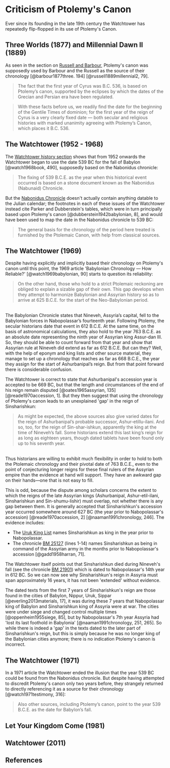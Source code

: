 # Criticism of Ptolemy's Canon

Ever since its founding in the late 19th century the Watchtower has repeatedly flip-flopped in its use of 
Ptolemy's Canon.

## Three Worlds (1877) and Millennial Dawn II (1889)

As seen in the section on [Russell and Barbour](../history/russell.md), Ptolemy's canon was supposedly used
by Barbour and the Russell as the source of their chronology [@barbour1877three. 194]  [@russell1889millennial2, 79].

> The fact that the first year of Cyrus was B.C. 536, is based on Ptolemy’s canon, supported by the eclipses by which 
  the dates of the Grecian and Persian era have been regulated.

> With these facts before us, we readily find the date for the beginning of the Gentile Times of dominion; for the first 
  year of the reign of Cyrus is a very clearly fixed date — both secular and religious histories with marked unanimity 
  agreeing with Ptolemy’s Canon, which places it B.C. 536.

## The Watchtower (1952 - 1968)

The [Watchtower history section](../history/README.md) shows that from 1952 onwards the Watchtower began to use
the date 539 BC for the fall of Babylon [@watch1968book, 490], supposedly based on the Nabonidus chronicle:

> The fixing of 539 B.C.E. as the year when this historical event occurred is based on a stone document known as the 
  Nabonidus (Nabunaid) Chronicle. 

But the [Nabonidus Chronicle](../../orthodox/chronicles/bm35382.md) doesn't actually contain anything datable
to the Julian calendar; the footnotes in each of these issues of the Watchtower instead cite
Parker and Dubberstein's tables, which were in turn principally based upon Ptolemy's canon 
[@dubberstein1942babylonian, 8], and would have been used to map the date in the Nabonidus chronicle to 539 BC:

> The general basis for the chronology of the period here treated is furnished by the Ptolemaic Canon, with help from 
  classical sources.

## The Watchtower (1969)

Despite having explicitly and implicitly based their chronology on Ptolemy's canon until this point, the 1969 article 
'Babylonian Chronology — How Reliable?' [@watch1969babylonian, 90] starts to question its reliability:

> On the other hand, those who hold to a strict Ptolemaic reckoning are obliged to explain a sizable gap of their own. 
  This gap develops when they attempt to harmonize Babylonian and Assyrian history so as to arrive at 625 B.C.E. for the 
  start of the Neo-Babylonian period.
  <br/>
  The Babylonian Chronicle states that Nineveh, Assyria’s capital, fell to the Babylonian forces in Nabopolassar’s 
  fourteenth year. Following Ptolemy, the secular historians date that event in 612 B.C.E. At the same time, on the 
  basis of astronomical calculations, they also hold to the year 763 B.C.E. as an absolute date representing the 
  ninth year of Assyrian king Assur-dan III. So, they should be able to count forward from that year and show that 
  Assyrian rule at Nineveh did extend as far as 612 B.C.E. But can they? Well, with the help of eponym and king lists 
  and other source material, they manage to set up a chronology that reaches as far as 668 B.C.E., the year they assign 
  for the start of Ashurbanipal’s reign. But from that point forward there is considerable confusion.

The Watchtower is correct to state that Ashurbanipal's accession year is accepted to be 669 BC, but that the length and 
circumstances of the end of his reign remain disputed [@oates1965assyrian, 135] [@reade1970accession, 1]. But they then 
suggest that using the chronology of Ptolemy's canon leads to an unexplained 'gap' in the reign of Sinsharishkun:

> As might be expected, the above sources also give varied dates for the reign of Ashurbanipal’s probable successor, 
  Ashur-etillu-ilani. And so, too, for the reign of Sin-shar-ishkun, apparently the king at the time of Nineveh’s fall. 
  Some historians extend this last king’s reign for as long as eighteen years, though dated tablets have been found only 
  up to his seventh year. 
  <br/>
  Thus historians are willing to exhibit much flexibility in order to hold to both the Ptolemaic chronology and their 
  pivotal date of 763 B.C.E., even to the point of conjecturing longer reigns for these final rulers of the Assyrian 
  empire than the evidence at hand will support. They have an awkward gap on their hands—one that is not easy to fill.

This is odd, because the dispute among scholars concerns the extent to which the reigns of the late Assyrian kings
(Ashurbanipal, Ashur-etil-ilani, Sinsharishkun and Sin-shumu-lishir) must overlap, not whether there is any gap 
between them. It is generally accepted that Sinsharishkun's accession year occurred somewhere around 627 BC (the year 
prior to Nabopolassar's accession) [@reade1970accession, 2] [@naaman1991chronology, 246]. The evidence includes:

- The [Uruk King List](../../orthodox/im65066.md) names Sinsharishkun as king in the year prior to Nabopolassar.
- The chronicle [BM 25127](../../orthodox/chronicles/bm25127.md) (lines 1-14) names Sinsharishkun as being in command of 
  the Assyrian army in the months prior to Nabopolassar's accession [@gadd1958harran, 71].

The Watchtower itself points out that Sinsharishkun died during Nineveh's fall (see the chronicle 
[BM 21901](../../orthodox/chronicles/bm21901.md)) which is dated to Nabopolassar's 14th year in 612 BC. So we can now 
see why Sinsharishkun's reign in Assyria must span approximately 16 years, it has not been 'extended' without evidence.

The dated texts from the first 7 years of Sinsharishkun's reign are those found in the cities of Babylon,
Nippur, Uruk, Sippar [@everling2013materials, 17], it was during these 7 years that Nabopolassar king of Babylon and
Sinsharishkun king of Assyria were at war. The cities were under siege and changed control multiple times 
[@oppenheim1955siege, 85], but by Nabopolassar's 7th year Assyria had 'lost its last foothold in Babylonia' 
[@naaman1991chronology, 251, 265]. So while there is indeed a 'gap' in the texts dated to the later part of 
Sinsharishkun's reign, but this is simply because he was no longer king of the Babylonian cities anymore; 
there is no indication Ptolemy's canon is incorrect.

## The Watchtower (1971)

In a 1971 article the Watchtower ended the illusion that the year 539 BC could be found from the Nabonidus chronicle.
But despite having attempted to discredit Ptolemy's canon only two years before, they strangely returned to directly
referencing it as a source for their chronology [@watch1971testimony, 316]:

> Also other sources, including Ptolemy’s canon, point to the year 539 B.C.E. as the date for Babylon’s fall.

## Let Your Kingdom Come (1981)

## Watchtower (2011)

## References
